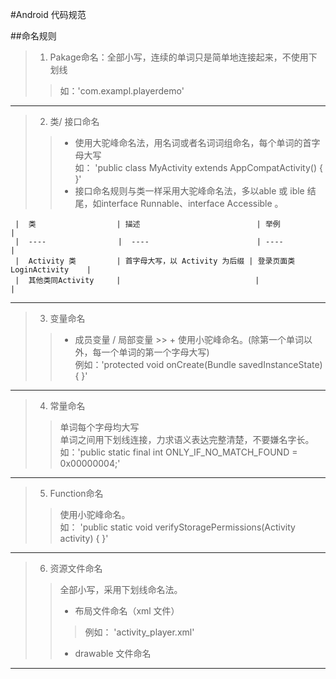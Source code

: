 #Android 代码规范

##命名规则
> 1. Pakage命名：全部小写，连续的单词只是简单地连接起来，不使用下划线  
>>   如：'com.exampl.playerdemo'  

----------
> 2. 类/ 接口命名  
>> + 使用大驼峰命名法，用名词或者名词词组命名，每个单词的首字母大写   
     如： 'public class MyActivity extends AppCompatActivity() { }'
>> + 接口命名规则与类一样采用大驼峰命名法，多以able 或 ible 结尾，如interface Runnable、interface Accessible 。

     |  类                  | 描述                          | 举例                       |  
     |  ----                |  ----                        | ----                       |  
     |  Activity 类         | 首字母大写，以 Activity 为后缀 | 登录页面类 LoginActivity    |  
     |  其他类同Activity     |                              |                            |  

----------
> 3. 变量命名  
>> + 成员变量 / 局部变量
    >> + 使用小驼峰命名。(除第一个单词以外，每一个单词的第一个字母大写)  
         例如：'protected void onCreate(Bundle savedInstanceState) { }'

----------
> 4. 常量命名   
>> 单词每个字母均大写  
>> 单词之间用下划线连接，力求语义表达完整清楚，不要嫌名字长。 
>> 如：'public static final int ONLY_IF_NO_MATCH_FOUND = 0x00000004;'    

----------
> 5. Function命名   
>> 使用小驼峰命名。   
>> 如： 'public static void verifyStoragePermissions(Activity activity) { }'  

----------
> 6. 资源文件命名  
>> 全部小写，采用下划线命名法。  
>> + 布局文件命名（xml 文件）  
>>>    例如： 'activity_player.xml'
>> + drawable 文件命名  

----------

